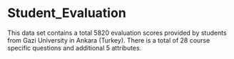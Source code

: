 # Student_Evaluation
This data set contains a total 5820 evaluation scores provided by students from Gazi University in Ankara (Turkey). There is a total of 28 course specific questions and additional 5 attributes.
